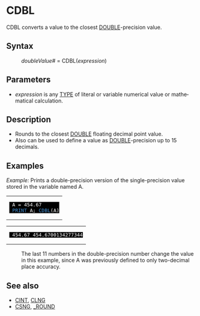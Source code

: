 <style>pre.codeide, pre.outputfixed, .outputcrt0 { background-color: #000 !important; color: #FFF !important; }</style><!DOCTYPE html>
<html class="client-nojs" dir="ltr" lang="en">
<head>
<title>CDBL - QB64 Phoenix Edition Wiki</title>
</head>
<body class="mediawiki ltr sitedir-ltr mw-hide-empty-elt ns-0 ns-subject page-CDBL rootpage-CDBL skin-vector action-view skin-vector-legacy vector-feature-language-in-header-enabled vector-feature-language-in-main-page-header-disabled vector-feature-language-alert-in-sidebar-disabled vector-feature-sticky-header-disabled vector-feature-sticky-header-edit-disabled vector-feature-table-of-contents-disabled vector-feature-visual-enhancement-next-disabled">
<div class="mw-body" id="content" role="main">
<a id="top"></a>
<h1 class="firstHeading mw-first-heading" id="firstHeading"><span class="mw-page-title-main">CDBL</span></h1>
<div class="vector-body" id="bodyContent">
<div class="mw-body-content mw-content-ltr" dir="ltr" id="mw-content-text" lang="en"><div class="mw-parser-output"><p><a class="mw-selflink selflink">CDBL</a> converts a value to the closest <a href="DOUBLE" title="DOUBLE">DOUBLE</a>-precision value.
</p>
<h2><span class="mw-headline" id="Syntax">Syntax</span></h2>
<dl><dd><i>doubleValue#</i> = <a class="mw-selflink selflink">CDBL</a>(<i>expression</i>)</dd></dl>
<p>
</p>
<h2><span class="mw-headline" id="Parameters">Parameters</span></h2>
<ul><li><i>expression</i> is any <a href="TYPE" title="TYPE">TYPE</a> of literal or variable numerical value or mathematical calculation.</li></ul>
<p>
</p>
<h2><span class="mw-headline" id="Description">Description</span></h2>
<ul><li>Rounds to the closest <a href="DOUBLE" title="DOUBLE">DOUBLE</a> floating decimal point value.</li>
<li>Also can be used to define a value as <a href="DOUBLE" title="DOUBLE">DOUBLE</a>-precision up to 15 decimals.</li></ul>
<p>
</p>
<h2><span class="mw-headline" id="Examples">Examples</span></h2>
<p><i>Example:</i> Prints a double-precision version of the single-precision value stored in the variable named A.
</p>
<table cellpadding="15px" width="100%">
<tbody><tr>
<td><pre class="codeide"> A = 454.67
 <a href="PRINT" title="PRINT"><span style="color:#4593D8;">PRINT</span></a> A; <a class="mw-selflink selflink"><span style="color:#4593D8;">CDBL</span></a>(A)
</pre>
</td></tr></tbody></table>
<table cellpadding="15px" width="100%">
<tbody><tr>
<td><pre class="outputcrt0"> 454.67 454.6700134277344
</pre>
</td></tr></tbody></table>
<dl><dd>The last 11 numbers in the double-precision number change the value in this example, since A was previously defined to only two-decimal place accuracy.</dd></dl>
<p>
</p>
<h2><span class="mw-headline" id="See_also">See also</span></h2>
<ul><li><a href="CINT" title="CINT">CINT</a>, <a href="CLNG" title="CLNG">CLNG</a></li>
<li><a href="CSNG" title="CSNG">CSNG</a>, <a href="ROUND" title="ROUND">_ROUND</a></li></ul>
<p>
</p>
<!-- 
NewPP limit report
Cached time: 20240715061233
Cache expiry: 86400
Reduced expiry: false
Complications: [show‐toc]
CPU time usage: 0.027 seconds
Real time usage: 0.037 seconds
Preprocessor visited node count: 54/1000000
Post‐expand include size: 904/2097152 bytes
Template argument size: 50/2097152 bytes
Highest expansion depth: 3/100
Expensive parser function count: 0/100
Unstrip recursion depth: 0/20
Unstrip post‐expand size: 0/5000000 bytes
-->
<!--
Transclusion expansion time report (%,ms,calls,template)
100.00%   24.262      1 -total
  9.60%    2.329      1 Template:PageSyntax
  8.84%    2.146      3 Template:Parameter
  8.67%    2.104      1 Template:CodeStart
  8.23%    1.996      2 Template:Cl
  8.05%    1.953      1 Template:PageDescription
  7.95%    1.929      1 Template:PageParameters
  7.83%    1.899      1 Template:PageExamples
  7.30%    1.770      1 Template:CodeEnd
  7.06%    1.712      1 Template:OutputStart
-->
<!-- Saved in parser cache with key qb64pnix_mw19894-mwmb_:pcache:idhash:407-0!canonical and timestamp 20240715061233 and revision id 7233.
 -->
</div>
</div>
</div>
</div>
</body>
</html>